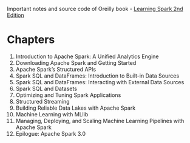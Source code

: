 Important notes and source code of Oreilly book - [Learning Spark 2nd Edition](https://learning.oreilly.com/library/view/learning-spark-2nd/9781492050032/)

# Chapters
1. Introduction to Apache Spark: A Unified Analytics Engine
2. Downloading Apache Spark and Getting Started
3. Apache Spark’s Structured APIs
4. Spark SQL and DataFrames: Introduction to Built-in Data Sources
5. Spark SQL and DataFrames: Interacting with External Data Sources
6. Spark SQL and Datasets
7. Optimizing and Tuning Spark Applications
8. Structured Streaming
9. Building Reliable Data Lakes with Apache Spark
10. Machine Learning with MLlib
11. Managing, Deploying, and Scaling Machine Learning Pipelines with Apache Spark
12. Epilogue: Apache Spark 3.0